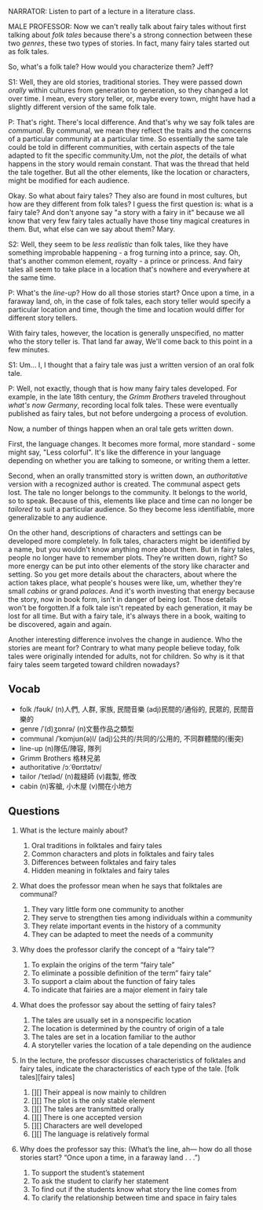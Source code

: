 NARRATOR: Listen to part of a lecture in a literature class.

MALE PROFESSOR: Now we can't really talk about fairy tales without first talking about *folk tales* because there's a strong connection between these two *genres*, these two types of stories. In fact, many fairy tales started out as folk tales.

So, what's a folk tale? How would you characterize them? Jeff?

S1: Well, they are old stories, traditional stories. They were passed down *orally* within cultures from generation to generation, so they changed a lot over time. I mean, every story teller, or, maybe every town, might have had a slightly different version of the same folk tale.

P: That's right. There's local difference. And that's why we say folk tales are *communal*. By communal, we mean they reflect the traits and the concerns of a particular community at a particular time. So essentially the same tale could be told in different communities, with certain aspects of the tale adapted to fit the specific community.Um, not the *plot*, the details of what happens in the story would remain constant. That was the thread that held the tale together. But all the other elements, like the location or characters, might be modified for each audience.

Okay. So what about fairy tales? They also are found in most cultures, but how are they different from folk tales? I guess the first question is: what is a fairy tale? And don't anyone say "a story with a fairy in it" because we all know that very few fairy tales actually have those tiny magical creatures in them. But, what else can we say about them? Mary.

S2: Well, they seem to be *less realistic* than folk tales, like they have something improbable happening - a frog turning into a prince, say. Oh, that's another common element, royalty - a prince or princess. And fairy tales all seem to take place in a location that's nowhere and everywhere at the same time.

P: What's the *line-up*? How do all those stories start? Once upon a time, in a faraway land, oh, in the case of folk tales, each story teller would specify a particular location and time, though the time and location would differ for different story tellers.

With fairy tales, however, the location is generally unspecified, no matter who the story teller is. That land far away, We'll come back to this point in a few minutes.

S1: Um... I, I thought that a fairy tale was just a written version of an oral folk tale.

P: Well, not exactly, though that is how many fairy tales developed. For example, in the late 18th century, the *Grimm Brothers* traveled throughout *what's now Germany*, recording local folk tales. These were eventually published as fairy tales, but not before undergoing a process of evolution.

Now, a number of things happen when an oral tale gets written down.

First, the language changes. It becomes more formal, more standard - some might say, "Less colorful". It's like the difference in your language depending on whether you are talking to someone, or writing them a letter.

Second, when an orally transmitted story is written down, an *authoritative* version with a recognized author is created. The communal aspect gets lost. The tale no longer belongs to the community. It belongs to the world, so to speak. Because of this, elements like place and time can no longer be *tailored* to suit a particular audience. So they become less identifiable, more generalizable to any audience.

On the other hand, descriptions of characters and settings can be developed more completely. In folk tales, characters might be identified by a name, but you wouldn't know anything more about them. But in fairy tales, people no longer have to remember plots. They're written down, right? So more energy can be put into other elements of the story like character and setting. So you get more details about the characters, about where the action takes place, what people's houses were like, um, whether they're small *cabins* or grand *palaces*. And it's worth investing that energy because the story, now in book form, isn't in danger of being lost. Those details won't be forgotten.If a folk tale isn't repeated by each generation, it may be lost for all time. But with a fairy tale, it's always there in a book, waiting to be discovered, again and again.

Another interesting difference involves the change in audience. Who the stories are meant for? Contrary to what many people believe today, folk tales were originally intended for adults, not for children. So why is it that fairy tales seem targeted toward children nowadays?

## Vocab
- folk /fəʊk/ (n)人們, 人群, 家族, 民間音樂 (adj)民間的/通俗的, 民眾的, 民間音樂的
- genre /ˈ(d)ʒɒnrə/ (n)文藝作品之類型
- communal /ˈkɒmjʊn(ə)l/ (adj)公共的/共同的/公用的, 不同群體間的(衝突)
- line-up (n)隊伍/陣容, 隊列
- Grimm Brothers 格林兄弟
- authoritative /ɔːˈθɒrɪtətɪv/ 
- tailor /ˈteɪləd/ (n)裁縫師 (v)裁製, 修改
- cabin (n)客艙, 小木屋 (v)關在小地方

## Questions
1. What is the lecture mainly about? 
	1. Oral traditions in folktales and fairy tales
	1. Common characters and plots in folktales and fairy tales
	1. Differences between folktales and fairy tales
	1. Hidden meaning in folktales and fairy tales

2. What does the professor mean when he says that folktales are communal? 
	1. They vary little form one community to another
	1. They serve to strengthen ties among individuals within a community
	1. They relate important events in the history of a community
	1. They can be adapted to meet the needs of a community

3. Why does the professor clarify the concept of a “fairy tale”? 
	1. To explain the origins of the term “fairy tale”
	1. To eliminate a possible definition of the term” fairy tale”
	1. To support a claim about the function of fairy tales
	1. To indicate that fairies are a major element in fairy tale

4. What does the professor say about the setting of fairy tales? 
	1. The tales are usually set in a nonspecific location
	1. The location is determined by the country of origin of a tale
	1. The tales are set in a location familiar to the author
	1. A storyteller varies the location of a tale depending on the audience

5. In the lecture, the professor discusses characteristics of folktales and fairy tales, indicate the characteristics of each type of the tale. [folk tales][fairy tales]
	1. [][] Their appeal is now mainly to children
	1. [][] The plot is the only stable element
	1. [][] The tales are transmitted orally
	1. [][] There is one accepted version
	1. [][] Characters are well developed
	1. [][] The language is relatively formal

6. Why does the professor say this: (What’s the line, ah— how do all those stories start? “Once upon a time, in a faraway land . . .”) 
	1. To support the student’s statement
	1. To ask the student to clarify her statement
	1. To find out if the students know what story the line comes from
	1. To clarify the relationship between time and space in fairy tales